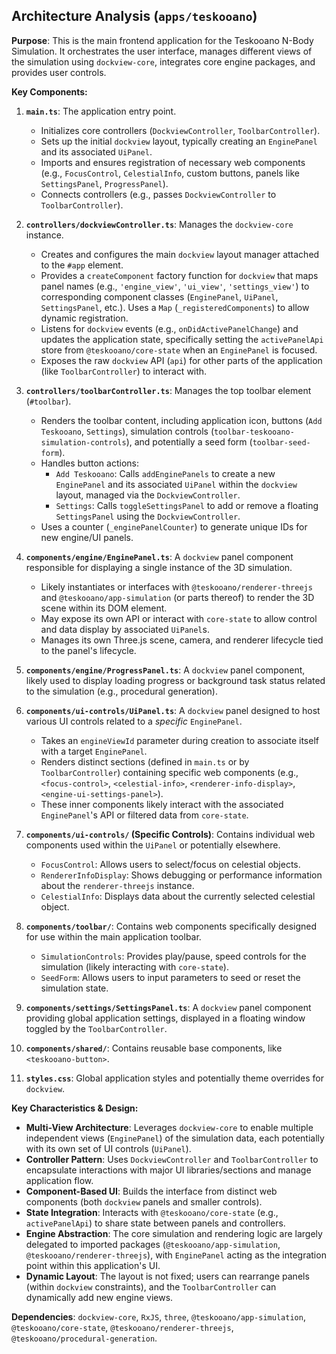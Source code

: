 ## Architecture Analysis (`apps/teskooano`)

**Purpose**: This is the main frontend application for the Teskooano N-Body Simulation. It orchestrates the user interface, manages different views of the simulation using `dockview-core`, integrates core engine packages, and provides user controls.

**Key Components:**

1.  **`main.ts`**: The application entry point.

    - Initializes core controllers (`DockviewController`, `ToolbarController`).
    - Sets up the initial `dockview` layout, typically creating an `EnginePanel` and its associated `UiPanel`.
    - Imports and ensures registration of necessary web components (e.g., `FocusControl`, `CelestialInfo`, custom buttons, panels like `SettingsPanel`, `ProgressPanel`).
    - Connects controllers (e.g., passes `DockviewController` to `ToolbarController`).

2.  **`controllers/dockviewController.ts`**: Manages the `dockview-core` instance.

    - Creates and configures the main `dockview` layout manager attached to the `#app` element.
    - Provides a `createComponent` factory function for `dockview` that maps panel names (e.g., `'engine_view'`, `'ui_view'`, `'settings_view'`) to corresponding component classes (`EnginePanel`, `UiPanel`, `SettingsPanel`, etc.). Uses a `Map` (`_registeredComponents`) to allow dynamic registration.
    - Listens for `dockview` events (e.g., `onDidActivePanelChange`) and updates the application state, specifically setting the `activePanelApi` store from `@teskooano/core-state` when an `EnginePanel` is focused.
    - Exposes the raw `dockview` API (`api`) for other parts of the application (like `ToolbarController`) to interact with.

3.  **`controllers/toolbarController.ts`**: Manages the top toolbar element (`#toolbar`).

    - Renders the toolbar content, including application icon, buttons (`Add Teskooano`, `Settings`), simulation controls (`toolbar-teskooano-simulation-controls`), and potentially a seed form (`toolbar-seed-form`).
    - Handles button actions:
      - `Add Teskooano`: Calls `addEnginePanels` to create a new `EnginePanel` and its associated `UiPanel` within the `dockview` layout, managed via the `DockviewController`.
      - `Settings`: Calls `toggleSettingsPanel` to add or remove a floating `SettingsPanel` using the `DockviewController`.
    - Uses a counter (`_enginePanelCounter`) to generate unique IDs for new engine/UI panels.

4.  **`components/engine/EnginePanel.ts`**: A `dockview` panel component responsible for displaying a single instance of the 3D simulation.

    - Likely instantiates or interfaces with `@teskooano/renderer-threejs` and `@teskooano/app-simulation` (or parts thereof) to render the 3D scene within its DOM element.
    - May expose its own API or interact with `core-state` to allow control and data display by associated `UiPanel`s.
    - Manages its own Three.js scene, camera, and renderer lifecycle tied to the panel's lifecycle.

5.  **`components/engine/ProgressPanel.ts`**: A `dockview` panel component, likely used to display loading progress or background task status related to the simulation (e.g., procedural generation).

6.  **`components/ui-controls/UiPanel.ts`**: A `dockview` panel designed to host various UI controls related to a _specific_ `EnginePanel`.

    - Takes an `engineViewId` parameter during creation to associate itself with a target `EnginePanel`.
    - Renders distinct sections (defined in `main.ts` or by `ToolbarController`) containing specific web components (e.g., `<focus-control>`, `<celestial-info>`, `<renderer-info-display>`, `<engine-ui-settings-panel>`).
    - These inner components likely interact with the associated `EnginePanel`'s API or filtered data from `core-state`.

7.  **`components/ui-controls/` (Specific Controls)**: Contains individual web components used within the `UiPanel` or potentially elsewhere.

    - `FocusControl`: Allows users to select/focus on celestial objects.
    - `RendererInfoDisplay`: Shows debugging or performance information about the `renderer-threejs` instance.
    - `CelestialInfo`: Displays data about the currently selected celestial object.

8.  **`components/toolbar/`**: Contains web components specifically designed for use within the main application toolbar.

    - `SimulationControls`: Provides play/pause, speed controls for the simulation (likely interacting with `core-state`).
    - `SeedForm`: Allows users to input parameters to seed or reset the simulation state.

9.  **`components/settings/SettingsPanel.ts`**: A `dockview` panel component providing global application settings, displayed in a floating window toggled by the `ToolbarController`.

10. **`components/shared/`**: Contains reusable base components, like `<teskooano-button>`.

11. **`styles.css`**: Global application styles and potentially theme overrides for `dockview`.

**Key Characteristics & Design:**

- **Multi-View Architecture**: Leverages `dockview-core` to enable multiple independent views (`EnginePanel`) of the simulation data, each potentially with its own set of UI controls (`UiPanel`).
- **Controller Pattern**: Uses `DockviewController` and `ToolbarController` to encapsulate interactions with major UI libraries/sections and manage application flow.
- **Component-Based UI**: Builds the interface from distinct web components (both `dockview` panels and smaller controls).
- **State Integration**: Interacts with `@teskooano/core-state` (e.g., `activePanelApi`) to share state between panels and controllers.
- **Engine Abstraction**: The core simulation and rendering logic are largely delegated to imported packages (`@teskooano/app-simulation`, `@teskooano/renderer-threejs`), with `EnginePanel` acting as the integration point within this application's UI.
- **Dynamic Layout**: The layout is not fixed; users can rearrange panels (within `dockview` constraints), and the `ToolbarController` can dynamically add new engine views.

**Dependencies**: `dockview-core`, `RxJS`, `three`, `@teskooano/app-simulation`, `@teskooano/core-state`, `@teskooano/renderer-threejs`, `@teskooano/procedural-generation`.
